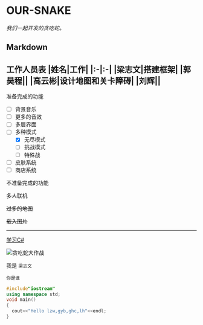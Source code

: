 # OUR-SNAKE
*我们一起开发的贪吃蛇。*

## Markdown
**工作人员表**
|姓名|工作|
|:-|:-|
|梁志文|搭建框架|
|郭昊程||
|高云彬|设计地图和关卡障碍|
|刘辉||
---
准备完成的功能

- [ ] 背景音乐
- [ ] 更多的音效
- [ ] 多层界面
- [ ] 多种模式
  - [X] 无尽模式
  - [ ] 挑战模式
  - [ ] 特殊战
- [ ] 皮肤系统
- [ ] 商店系统

不准备完成的功能

~~多人联机~~

~~过多的地图~~

~~载入图片~~
***

[学习C#](https://blog.csdn.net/weixin_44611096/category_9775712.html)

![贪吃蛇大作战](https://timgsa.baidu.com/timg?image&quality=80&size=b9999_10000&sec=1584543926485&di=07528aecc75bbd730f83408f814b2529&imgtype=0&src=http%3A%2F%2Fimg2.imgtn.bdimg.com%2Fit%2Fu%3D805080132%2C653849878%26fm%3D214%26gp%3D0.jpg "百度搜的图片")

我是 `梁志文`

    你是谁


``` C++
#include"iostream"
using namespace std;
void main()
{
  cout<<"Hello lzw,gyb,ghc,lh"<<endl;
}
```

